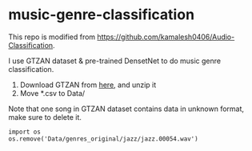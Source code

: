 # music-genre-classification

This repo is modified from https://github.com/kamalesh0406/Audio-Classification.

I use GTZAN dataset & pre-trained DensetNet to do music genre classification.

1. Download GTZAN from [here](https://www.kaggle.com/andradaolteanu/gtzan-dataset-music-genre-classification), and unzip it
2. Move *.csv to Data/

Note that one song in GTZAN dataset contains data in unknown format, make sure to delete it.
```
import os
os.remove('Data/genres_original/jazz/jazz.00054.wav')
```
